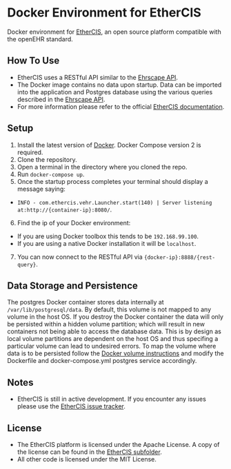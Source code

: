 # Docker Environment for EtherCIS

Docker environment for [EtherCIS](https://github.com/ethercis/ethercis), an open source platform compatible with the openEHR standard.

## How To Use

* EtherCIS uses a RESTful API similar to the [Ehrscape API](https://code4health.org/platform/open_interfaces_apis/ehrscape/ehrscape_api_reference).
* The Docker image contains no data upon startup. Data can be imported into the application and Postgres database using the various queries described in the [Ehrscape API](https://code4health.org/platform/open_interfaces_apis/ehrscape/ehrscape_api_reference).
* For more information please refer to the official [EtherCIS documentation](https://github.com/ethercis/ethercis/tree/master/doc).

## Setup

1. Install the latest version of [Docker](https://www.docker.com). Docker Compose version 2 is required.
2. Clone the repository.
3. Open a terminal in the directory where you cloned the repo.
4. Run `docker-compose up`.
5. Once the startup process completes your terminal should display a message saying:
  * `INFO - com.ethercis.vehr.Launcher.start(140) | Server listening at:http://{container-ip}:8080/`.
6. Find the ip of your Docker environment:
  * If you are using Docker toolbox this tends to be `192.168.99.100`.
  * If you are using a native Docker installation it will be `localhost`.
7. You can now connect to the RESTful API via `{docker-ip}:8888/{rest-query}`.

## Data Storage and Persistence

The postgres Docker container stores data internally at `/var/lib/postgresql/data`. By default, this volume is not mapped to any volume in the host OS. If you destroy the Docker container the data will only be persisted within a hidden volume partition; which will result in new containers not being able to access the database data. This is by design as local volume partitions are dependent on the host OS and thus specifing a particular volume can lead to undesired errors. To map the volume where data is to be persisted follow the [Docker volume instructions](https://docs.docker.com/engine/tutorials/dockervolumes) and modify the Dockerfile and docker-compose.yml postgres service accordingly.

## Notes

* EtherCIS is still in active development. If you encounter any issues please use the [EtherCIS issue tracker](https://github.com/ethercis/ethercis/issues).

## License

* The EtherCIS platform is licensed under the Apache License. A copy of the license can be found in the [EtherCIS subfolder](https://github.com/alessfg/docker-ethercis/tree/master/application/ethercis-1.1.0).
* All other code is licensed under the MIT License.
